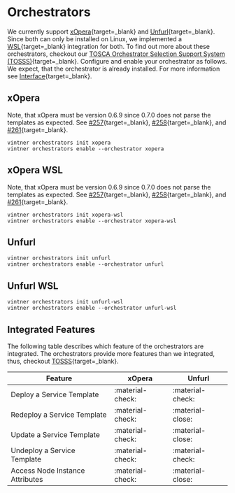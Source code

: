 # Orchestrators

We currently support [xOpera](https://github.com/xlab-si/xopera-opera){target=_blank} and [Unfurl](https://github.com/onecommons/unfurl){target=_blank}.
Since both can only be installed on Linux, we implemented a [WSL](https://docs.microsoft.com/en-us/windows/wsl){target=_blank} integration for both.
To find out more about these orchestrators, checkout our [TOSCA Orchestrator Selection Support System (TOSSS)](https://tosss.opentosca.org){target=_blank}.
Configure and enable your orchestrator as follows.
We expect, that the orchestrator is already installed.
For more information see [Interface](interface.md){target=_blank}.

## xOpera
Note, that xOpera must be version 0.6.9 since 0.7.0 does not parse the templates as expected.
See [#257](https://github.com/xlab-si/xopera-opera/issues/257){target=_blank},
[#258](https://github.com/xlab-si/xopera-opera/issues/258){target=_blank}, and
[#261](https://github.com/xlab-si/xopera-opera/issues/261){target=_blank}.

```shell linenums="1"
vintner orchestrators init xopera
vintner orchestrators enable --orchestrator xopera
```

## xOpera WSL
Note, that xOpera must be version 0.6.9 since 0.7.0 does not parse the templates as expected.
See [#257](https://github.com/xlab-si/xopera-opera/issues/257){target=_blank},
[#258](https://github.com/xlab-si/xopera-opera/issues/258){target=_blank}, and
[#261](https://github.com/xlab-si/xopera-opera/issues/261){target=_blank}.

```shell linenums="1"
vintner orchestrators init xopera-wsl
vintner orchestrators enable --orchestrator xopera-wsl
```

## Unfurl
```shell linenums="1"
vintner orchestrators init unfurl
vintner orchestrators enable --orchestrator unfurl
```

## Unfurl WSL
```shell linenums="1"
vintner orchestrators init unfurl-wsl
vintner orchestrators enable --orchestrator unfurl-wsl
```

## Integrated Features

The following table describes which feature of the orchestrators are integrated. 
The orchestrators provide more features than we integrated, thus, checkout [TOSSS](https://tosss.opentosca.org){target=_blank}.

| Feature | xOpera | Unfurl |
| -- |-------| --- |
| Deploy a Service Template | :material-check: | :material-check: |
| Redeploy a Service Template | :material-check: | :material-close: | 
| Update a Service Template | :material-check: | :material-close: | 
| Undeploy a Service Template | :material-check: |:material-check: |
| Access Node Instance Attributes | :material-check: | :material-close: |
